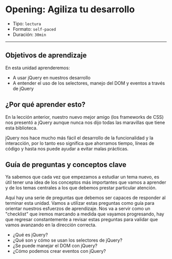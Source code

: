 # Opening: Agiliza tu desarrollo

- Tipo: `lectura`
- Formato: `self-paced`
- Duración: `30min`

***

## Objetivos de aprendizaje

En esta unidad aprenderemos:

- A usar jQuery en nuestros desarrollo
- A entender el uso de los selectores, manejo del DOM y eventos a través de
  jQuery

## ¿Por qué aprender esto?

En la lección anterior, nuestro nuevo mejor amigo (los frameworks de CSS) nos
presentó a jQuery aunque nunca nos dijo todas las maravillas que tiene esta
biblioteca.

jQuery nos hace mucho más fácil el desarrollo de la funcionalidad y la
interacción, por lo tanto eso significa que ahorramos tiempo, líneas de código
y hasta nos puede ayudar a evitar malas prácticas.

## Guía de preguntas y conceptos clave

Ya sabemos que cada vez que empezamos a estudiar un tema nuevo, es útil tener
una idea de los conceptos más importantes que vamos a aprender y de los
temas centrales a los que debemos prestar particular atención.

Aquí hay una serie de preguntas que debemos ser capaces de responder al
terminar esta unidad. Vamos a utilizar estas preguntas como guía para orientar
nuestros esfuerzos de aprendizaje. Nos va a servir como un "checklist" que
iremos marcando a medida que vayamos progresando, hay que regresar
constantemente a revisar estas preguntas para validar que vamos avanzando en la
dirección correcta.

- ¿Qué es jQuery?
- ¿Qué son y cómo se usan los selectores de jQuery?
- ¿Se puede manejar el DOM con jQuery?
- ¿Cómo podemos crear eventos con jQuery?
